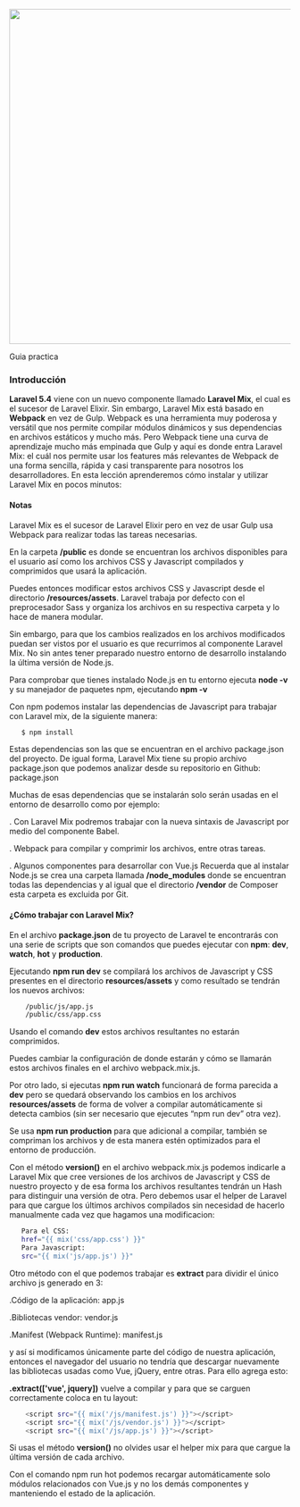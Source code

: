 <p align="center"><img src="https://styde.net/wp-content/uploads/2017/02/Screen-Shot-2017-02-13-at-19.40.02-e1487014892709.png" width="600px"></p>

Guia practica

### Introducción

**Laravel 5.4** viene con un nuevo componente llamado **Laravel Mix**, el cual es el sucesor de Laravel Elixir. Sin embargo, Laravel Mix está basado en **Webpack** en vez de Gulp. Webpack es una herramienta muy poderosa y versátil que nos permite compilar módulos dinámicos y sus dependencias en archivos estáticos y mucho más. Pero Webpack tiene una curva de aprendizaje mucho más empinada que Gulp y aquí es donde entra Laravel Mix: el cuál nos permite usar los features más relevantes de Webpack de una forma sencilla, rápida y casi transparente para nosotros los desarrolladores. En esta lección aprenderemos cómo instalar y utilizar Laravel Mix en pocos minutos:

#### Notas

Laravel Mix es el sucesor de Laravel Elixir  pero en vez de usar Gulp usa Webpack para realizar todas las tareas necesarias.

En la carpeta **/public** es donde se encuentran los archivos disponibles para el usuario así como los archivos CSS y Javascript compilados y comprimidos que usará la aplicación. 

Puedes entonces modificar estos archivos CSS y Javascript desde el directorio **/resources/assets**. Laravel trabaja por defecto con el preprocesador Sass y organiza los archivos en su respectiva carpeta y lo hace de manera modular.

Sin embargo, para que los cambios realizados en los archivos modificados puedan ser vistos por el usuario es que recurrimos al componente Laravel Mix. No sin antes tener preparado nuestro entorno de desarrollo instalando la última versión de Node.js.

Para comprobar que tienes instalado Node.js en tu entorno ejecuta **node -v** y su manejador de paquetes npm, ejecutando **npm -v**

Con npm podemos instalar las dependencias de Javascript para trabajar con Laravel mix, de la siguiente manera:

```sh
   $ npm install
```

Estas dependencias son las que se encuentran en el archivo package.json del proyecto. De igual forma, Laravel Mix tiene su propio archivo package.json que podemos analizar desde su repositorio en Github: package.json

Muchas de esas dependencias que se instalarán solo serán usadas en el entorno de desarrollo como por ejemplo:

. Con Laravel Mix podremos trabajar con la nueva sintaxis de Javascript por medio del componente Babel.

. Webpack para compilar y comprimir los archivos, entre otras tareas.
 
. Algunos componentes para desarrollar con Vue.js
  Recuerda que al instalar Node.js se crea una carpeta llamada **/node_modules** donde se encuentran todas las dependencias y al igual que el directorio **/vendor** de Composer esta carpeta es excluida por Git.


#### ¿Cómo trabajar con Laravel Mix?

En el archivo **package.json** de tu proyecto de Laravel te encontrarás con una serie de scripts que son comandos que puedes ejecutar con **npm**: **dev**, **watch**, **hot** y **production**.

Ejecutando **npm run dev** se compilará los archivos de Javascript y CSS presentes en el directorio **resources/assets** y como resultado se tendrán los nuevos archivos:

```sh
    /public/js/app.js
    /public/css/app.css
```

Usando el comando **dev** estos archivos resultantes no estarán comprimidos.

Puedes cambiar la configuración de donde estarán y cómo se llamarán estos archivos finales en el archivo webpack.mix.js.

Por otro lado, si ejecutas **npm run watch** funcionará de forma parecida a **dev** pero se quedará observando los cambios en los archivos **resources/assets** de forma de volver a compilar automáticamente si detecta cambios (sin ser necesario que ejecutes “npm run dev” otra vez).

Se usa **npm run production** para que adicional a compilar, también se compriman los archivos y de esta manera estén optimizados para el entorno de producción.

Con el método **version()** en el archivo webpack.mix.js podemos indicarle a Laravel Mix que cree versiones de los archivos de Javascript y CSS de nuestro proyecto y de esa forma los archivos resultantes tendrán un Hash para distinguir una versión de otra.  Pero debemos usar el helper de Laravel para que cargue los últimos archivos compilados sin necesidad de hacerlo manualmente cada vez que hagamos una modificacion:

```sh
   Para el CSS:
   href="{{ mix('css/app.css') }}"
   Para Javascript:
   src="{{ mix('js/app.js') }}"
```

Otro método con el que podemos trabajar es **extract** para dividir el único archivo js generado en 3:

.Código de la aplicación: app.js

.Bibliotecas vendor: vendor.js

.Manifest (Webpack Runtime): manifest.js

y así si modificamos únicamente parte del código de nuestra aplicación, entonces el navegador del usuario no tendría que descargar nuevamente las bibliotecas usadas como Vue, jQuery, entre otras. Para ello agrega esto: 

**.extract(['vue', jquery])** vuelve a compilar y para que se carguen correctamente coloca en tu layout:

```sh
    <script src="{{ mix('/js/manifest.js') }}"></script>
    <script src="{{ mix('/js/vendor.js') }}"></script>
    <script src="{{ mix('/js/app.js') }}"></script>
```
Si usas el método **version()** no olvides usar el helper mix para que cargue la última versión de cada archivo.

Con el comando npm run hot podemos recargar automáticamente solo módulos relacionados con Vue.js y no los demás componentes y manteniendo el estado de la aplicación.